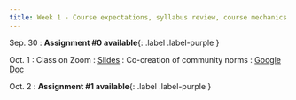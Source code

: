 ```yaml
---
title: Week 1 - Course expectations, syllabus review, course mechanics
---
```


Sep. 30
: **Assignment #0 available**{: .label .label-purple }

Oct. 1
: Class on Zoom
  : [Slides](#)
: Co-creation of community norms
  : [Google Doc](#)
  
Oct. 2
: **Assignment #1 available**{: .label .label-purple }
